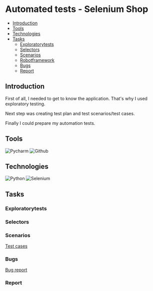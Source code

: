 # Automated tests - Selenium Shop

* [Introduction](#introduction)
* [Tools](#tools)
* [Technologies](#technologies)
* [Tasks](#tasks)
  - [Exploratorytests](#cexploratorytests)
  - [Selectors](#selectors)
  - [Scenarios](#scenarios)
  - [Robotframework](#robotframework)
  - [Bugs](#bugs)
  - [Report](#report)


<a name='introduction'></a>

## Introduction
First of all, I needed to get to know the application. That's why I used exploratory testing. <p>
Next step was creating test plan and test scenarios/test cases. <p>
Finally I could prepare my automation tests.

<a name='tools'></a>
## Tools
<img alt="Pycharm" src="https://img.shields.io/badge/PyCharm-000000.svg?&style=for-the-badge&logo=PyCharm&logoColor=white"/> <img alt="Github" src="https://img.shields.io/badge/GitHub-100000?style=for-the-badge&logo=github&logoColor=white"/> 
<a name='technologies'></a>

<a name='technologies'></a>

## Technologies
<img alt="Python" src="https://img.shields.io/badge/Python-FFD43B?style=for-the-badge&logo=python&logoColor=blue"/> <img alt="Selenium" src="https://img.shields.io/badge/Selenium-43B02A?style=for-the-badge&logo=Selenium&logoColor=white"/>
<a name='tasks'></a>


<a name='tasks'></a>

## Tasks
<a name='exploratorytests'></a>

### Exploratorytests
<a name='selectors'></a>

### Selectors
<a name='scenarios'></a>
### Scenarios
[Test cases](https://1drv.ms/x/s!AiWhhxI_zHSDgtoizwYLb_fSpq5lEQ?e=qoiBuk)
<a name='bugs'></a>
### Bugs
[Bug report](https://1drv.ms/x/s!AiWhhxI_zHSDgtohoV7kO9H5W4FT4w?e=5MbF6N)
<a name='report'></a>
### Report